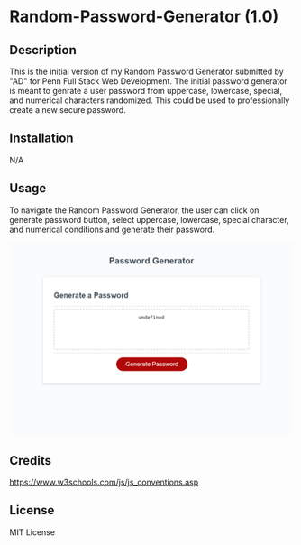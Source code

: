 # Random-Password-Generator (1.0)


## Description

This is the initial version of my Random Password Generator submitted by "AD" for Penn Full Stack Web Development. The initial password generator is meant to genrate a user password from uppercase, lowercase, special, and numerical characters randomized. This could be used to professionally create a new secure password.
## Installation

N/A

## Usage

To navigate the Random Password Generator, the user can click on generate password button, select uppercase, lowercase, special character, and numerical conditions and generate their password.

![screenshot of RandomPassword](./images/_C__Users_Adavi_bootcamp_Random-Password-Generator_index.html%20(1).png)

## Credits
https://www.w3schools.com/js/js_conventions.asp
## License

MIT License